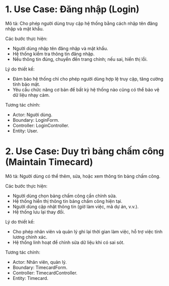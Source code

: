 # 1. Use Case: Đăng nhập (Login)
Mô tả:
Cho phép người dùng truy cập hệ thống bằng cách nhập tên đăng nhập và mật khẩu.

Các bước thực hiện:
+ Người dùng nhập tên đăng nhập và mật khẩu.
+ Hệ thống kiểm tra thông tin đăng nhập.
+ Nếu thông tin đúng, chuyển đến trang chính; nếu sai, hiển thị lỗi.
  
Lý do thiết kế:
+ Đảm bảo hệ thống chỉ cho phép người dùng hợp lệ truy cập, tăng cường tính bảo mật.
+ Yêu cầu chức năng cơ bản để bất kỳ hệ thống nào cũng có thể bảo vệ dữ liệu nhạy cảm.
  
Tương tác chính:
+ Actor: Người dùng.
+ Boundary: LoginForm.
+ Controller: LoginController.
+ Entity: User.


# 2. Use Case: Duy trì bảng chấm công (Maintain Timecard)

Mô tả:
Người dùng có thể thêm, sửa, hoặc xem thông tin bảng chấm công.

Các bước thực hiện:
+ Người dùng chọn bảng chấm công cần chỉnh sửa.
+ Hệ thống hiển thị thông tin bảng chấm công hiện tại.
+ Người dùng cập nhật thông tin (giờ làm việc, mã dự án, v.v.).
+ Hệ thống lưu lại thay đổi.
  
Lý do thiết kế:
+ Cho phép nhân viên và quản lý ghi lại thời gian làm việc, hỗ trợ việc tính lương chính xác.
+ Hệ thống linh hoạt để chỉnh sửa dữ liệu khi có sai sót.
  
Tương tác chính:
+ Actor: Nhân viên, quản lý.
+ Boundary: TimecardForm.
+ Controller: TimecardController.
+ Entity: Timecard.
